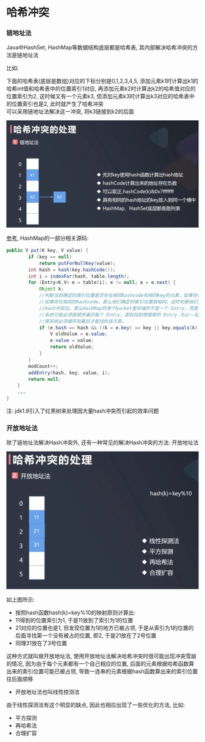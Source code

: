 # 哈希冲突

### 链地址法
Java中HashSet, HashMap等数据结构底层都是哈希表, 其内部解决哈希冲突的方法是链地址法  

比如:  

下面的哈希表(底层是数组)对应的下标分别是0,1,2,3,4,5, 添加元素k1时计算出k1的哈希int值和哈希表中的位置索引1对应, 再添加元素k2时计算出k2的哈希值对应的位置索引为2, 这时候又有一个元素k3, 但添加元素k3时计算出k3对应的哈希表中的位置索引也是2, 此时就产生了哈希冲突   
可以采用链地址法解决这一冲突, 将k3链接到k2的后面  

![](./images/6.png) 

[参考](https://blog.csdn.net/qq_42914528/article/details/108067583), HashMap的一部分相关源码:
```java
public V put(K key, V value) {  
        if (key == null)  
            return putForNullKey(value);  
        int hash = hash(key.hashCode());  
        int i = indexFor(hash, table.length);  
        for (Entry<K,V> e = table[i]; e != null; e = e.next) {  
            Object k;  
            //判断当前确定的索引位置是否存在相同hashcode和相同key的元素，如果存在相同的hashcode和相同的key的元素，那么新值覆盖原来的旧值，并返回旧值。  
            //如果存在相同的hashcode，那么他们确定的索引位置就相同，这时判断他们的key是否相同，如果不相同，这时就是产生了hash冲突。  
            //Hash冲突后，那么HashMap的单个bucket里存储的不是一个 Entry，而是一个 Entry 链。  
            //系统只能必须按顺序遍历每个 Entry，直到找到想搜索的 Entry 为止——如果恰好要搜索的 Entry 位于该 Entry 链的最末端（该 Entry 是最早放入该 bucket 中），  
            //那系统必须循环到最后才能找到该元素。  
            if (e.hash == hash && ((k = e.key) == key || key.equals(k))) {  
                V oldValue = e.value;  
                e.value = value;  
                return oldValue;  
            }  
        }  
        modCount++;  
        addEntry(hash, key, value, i);  
        return null;  
    }  
    ...
}
```

注: jdk1.8引入了红黑树来处理因大量hash冲突而引起的效率问题

### 开放地址法

除了链地址法解决Hash冲突外, 还有一种常见的解决Hash冲突的方法: 开放地址法

![](./images/7.png)

如上图所示:  
- 按照hash函数hash(k)=key%10的映射原则计算出:
- 11得到的位置索引为1, 于是11放到了索引为1的位置
- 21对应的位置也是1, 但发现位置为1的地方已被占领, 于是从索引为1的位置的后面寻找第一个没有被占的位置, 即2, 于是21放在了2号位置
- 同理31放在了3号位置


这种方式就叫做开放地址法, 使用开放地址法解决哈希冲突时很可能出现冲突雪崩的情况, 因为由于每个元素都有一个自己相应的位置, 后面的元素根据哈希函数算出来的索引位置可能已被占领, 导致一连串的元素根据hash函数算出来的索引位置往后面顺移  

- 开放地址法也叫线性控测法

由于线性探测法有这个明显的缺点, 因此也相应出现了一些优化的方法, 比如:
- 平方探测
- 再哈希法
- 合理扩容
